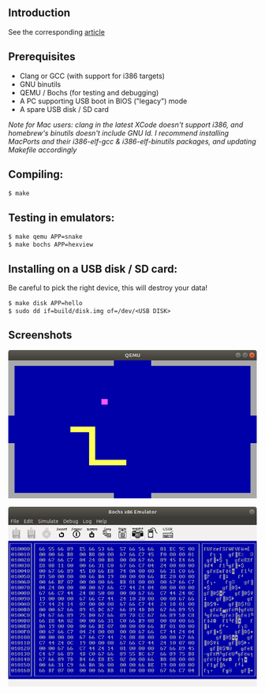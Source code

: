 ## Introduction

See the corresponding [article](ARTICLE.md)

## Prerequisites

- Clang or GCC (with support for i386 targets)
- GNU binutils
- QEMU / Bochs (for testing and debugging)
- A PC supporting USB boot in BIOS ("legacy") mode
- A spare USB disk / SD card

*Note for Mac users: clang in the latest XCode doesn't support i386, and
homebrew's binutils doesn't include GNU ld. I recommend installing MacPorts
and their i386-elf-gcc & i386-elf-binutils packages, and updating Makefile
accordingly*

## Compiling:
```
$ make
```

## Testing in emulators:
```
$ make qemu APP=snake
$ make bochs APP=hexview
```

## Installing on a USB disk / SD card:

Be careful to pick the right device, this will destroy your data!

```
$ make disk APP=hello
$ sudo dd if=build/disk.img of=/dev/<USB DISK>
```

## Screenshots

![](misc/snake.png)

![](misc/hexview.png)
